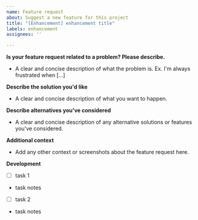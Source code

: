 ```yaml
---
name: Feature request
about: Suggest a new feature for this project
title: "[Enhancement] enhancement title"
labels: enhancement
assignees: ''

---
```


**Is your feature request related to a problem? Please describe.**
- A clear and concise description of what the problem is. Ex. I'm always frustrated when [...]

**Describe the solution you'd like**
- A clear and concise description of what you want to happen.

**Describe alternatives you've considered**
- A clear and concise description of any alternative solutions or features you've considered.

**Additional context**
- Add any other context or screenshots about the feature request here.

**Development**
- [ ] task 1 
- task notes 

- [ ] task 2 
- task notes
